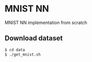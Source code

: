 # MNIST NN
MNIST NN implementation from scratch

## Download dataset

```bash
$ cd data
$ ./get_mnist.sh
```
